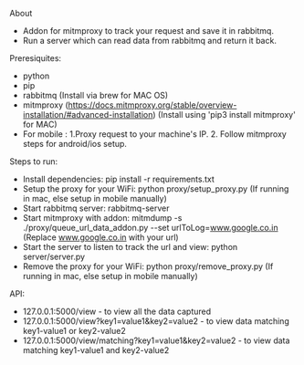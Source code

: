 About

- Addon for mitmproxy to track your request and save it in rabbitmq. 
- Run a server which can read data from rabbitmq and return it back.

Preresiquites:

- python
- pip
- rabbitmq (Install via brew for MAC OS)
- mitmproxy (https://docs.mitmproxy.org/stable/overview-installation/#advanced-installation) (Install using 'pip3 install mitmproxy' for MAC)
- For mobile : 1.Proxy request to your machine's IP. 2. Follow mitmproxy steps for android/ios setup.


Steps to run:
- Install dependencies: pip install -r requirements.txt
- Setup the proxy for your WiFi: python proxy/setup_proxy.py (If running in mac, else setup in mobile manually)
- Start rabbitmq server: rabbitmq-server
- Start mitmproxy with addon: mitmdump -s ./proxy/queue_url_data_addon.py  --set urlToLog=www.google.co.in (Replace www.google.co.in with your url)
- Start the server to listen to track the url and view: python server/server.py
- Remove the proxy for your WiFi: python proxy/remove_proxy.py (If running in mac, else setup in mobile manually)


API:

- 127.0.0.1:5000/view - to view all the data captured
- 127.0.0.1:5000/view?key1=value1&key2=value2 - to view data matching key1-value1 or key2-value2
- 127.0.0.1:5000/view/matching?key1=value1&key2=value2 - to view data matching key1-value1 and key2-value2





